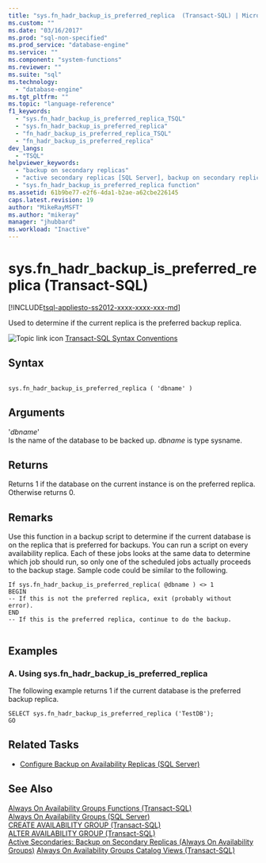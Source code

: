 ```yaml
---
title: "sys.fn_hadr_backup_is_preferred_replica  (Transact-SQL) | Microsoft Docs"
ms.custom: ""
ms.date: "03/16/2017"
ms.prod: "sql-non-specified"
ms.prod_service: "database-engine"
ms.service: ""
ms.component: "system-functions"
ms.reviewer: ""
ms.suite: "sql"
ms.technology: 
  - "database-engine"
ms.tgt_pltfrm: ""
ms.topic: "language-reference"
f1_keywords: 
  - "sys.fn_hadr_backup_is_preferred_replica_TSQL"
  - "sys.fn_hadr_backup_is_preferred_replica"
  - "fn_hadr_backup_is_preferred_replica_TSQL"
  - "fn_hadr_backup_is_preferred_replica"
dev_langs: 
  - "TSQL"
helpviewer_keywords: 
  - "backup on secondary replicas"
  - "active secondary replicas [SQL Server], backup on secondary replicas"
  - "sys.fn_hadr_backup_is_preferred_replica function"
ms.assetid: 61b9be77-e2f6-4da1-b2ae-a62cbe226145
caps.latest.revision: 19
author: "MikeRayMSFT"
ms.author: "mikeray"
manager: "jhubbard"
ms.workload: "Inactive"
---
```

# sys.fn_hadr_backup_is_preferred_replica  (Transact-SQL)
[!INCLUDE[tsql-appliesto-ss2012-xxxx-xxxx-xxx-md](../../includes/tsql-appliesto-ss2012-xxxx-xxxx-xxx-md.md)]

  Used to determine if the current replica is the preferred backup replica.  
  
 ![Topic link icon](../../database-engine/configure-windows/media/topic-link.gif "Topic link icon") [Transact-SQL Syntax Conventions](../../t-sql/language-elements/transact-sql-syntax-conventions-transact-sql.md)  
  
## Syntax  
  
```  
  
sys.fn_hadr_backup_is_preferred_replica ( 'dbname' )  
```  
  
## Arguments  
 '*dbname*'  
 Is the name of the database to be backed up. *dbname* is type sysname.  
  
## Returns  
 Returns 1 if the database on the current instance is on the preferred replica. Otherwise returns 0.  
  
## Remarks  
 Use this function in a backup script to determine if the current database is on the replica that is preferred for backups. You can run a script on every availability replica. Each of these jobs looks at the same data to determine which job should run, so only one of the scheduled jobs actually proceeds to the backup stage. Sample code could be similar to the following.  
  
```  
If sys.fn_hadr_backup_is_preferred_replica( @dbname ) <> 1   
BEGIN  
-- If this is not the preferred replica, exit (probably without error).  
END  
-- If this is the preferred replica, continue to do the backup.  
  
```  
  
## Examples  
  
### A. Using sys.fn_hadr_backup_is_preferred_replica  
 The following example returns 1 if the current database is the preferred backup replica.  
  
```  
SELECT sys.fn_hadr_backup_is_preferred_replica ('TestDB');  
GO  
```  
  
##  <a name="RelatedTasks"></a> Related Tasks  
  
-   [Configure Backup on Availability Replicas &#40;SQL Server&#41;](../../database-engine/availability-groups/windows/configure-backup-on-availability-replicas-sql-server.md)  
  
## See Also  
 [Always On Availability Groups Functions &#40;Transact-SQL&#41;](../../relational-databases/system-functions/always-on-availability-groups-functions-transact-sql.md)   
 [Always On Availability Groups &#40;SQL Server&#41;](../../database-engine/availability-groups/windows/always-on-availability-groups-sql-server.md)   
 [CREATE AVAILABILITY GROUP &#40;Transact-SQL&#41;](../../t-sql/statements/create-availability-group-transact-sql.md)   
 [ALTER AVAILABILITY GROUP &#40;Transact-SQL&#41;](../../t-sql/statements/alter-availability-group-transact-sql.md)   
 [Active Secondaries: Backup on Secondary Replicas &#40;Always On Availability Groups&#41;](../../database-engine/availability-groups/windows/active-secondaries-backup-on-secondary-replicas-always-on-availability-groups.md)    [Always On Availability Groups Catalog Views &#40;Transact-SQL&#41;](../../relational-databases/system-catalog-views/always-on-availability-groups-catalog-views-transact-sql.md)  
  
  
